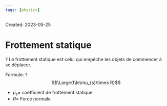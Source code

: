 ```yaml
---
tags: [physics] 
---
```

Created: 2023-05-25

# Frottement statique
?
Le frottement statique est celui qui empêche les objets de commencer à se déplacer.
<!--SR:!2023-10-22,74,190-->

Formule:
?
$$\Large{f\le\mu_{s}\times R}$$
- $\mu_{s}=$ coefficient de frottement statique 
- $R=$ Force normale
<!--SR:!2024-01-05,122,224-->